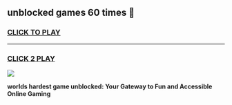 
## unblocked games 60 times 👋
<h3>
<a href="https://premium.freeplayer.one?title=unblocked_games_60_times&ref=13F">CLICK TO PLAY</a></h3>
<hr>

<h3>
<a href="https://premium.freeplayer.one?title=unblocked_games_60_times&ref=13F">CLICK 2 PLAY</a>
  
</h3>

<a href="https://premium.freeplayer.one?title=unblocked_games_60_times&ref=12F/"><img src="https://clearcache.store/games.png"></a>


**worlds hardest game unblocked: Your Gateway to Fun and Accessible Online Gaming**

